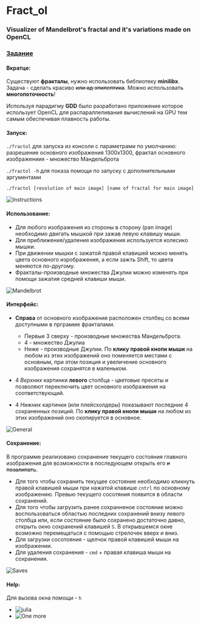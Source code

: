 # Fract_ol


### Visualizer of Mandelbrot's fractal and it's variations made on OpenCL


### [Задание](/subject/fract_ol.en.pdf)

#### Вкратце:
Существуют __фракталы__, нужно использовать библиотеку __minilibx__. Задача - сделать красиво ~~или ад эпилептика~~.
Можно использовать __многопоточность__!

Используя парадигму **GDD** было разработано приложение которое использует OpenCL для распараллеливания вычислений на GPU 
тем самым обеспечивая плавность работы. 

#### Запуск:

```./fractol``` для запуска из консоли с параметрами по умолчанию: разрешение основного изображения 1300х1300, 
фрактал основного изображениия - множество Мандельброта

```./fractol -h``` для показа помощи по запуску с дополнительными аргументами

```./fractol [resolution of main image] [name of fractal for main image]```


![Instructions](/scrn/scrn01_instructions.png)

#### Использование:

* Для любого изображения из стороны в сторону (pan image) необходимо двигать мышкой при зажав левую клавишу мыши.
* Для приближения/удаления изображения используется колесико мышки.
* При движении мышки с зажатой правой клавишей можно менять цвета основного изрображения, а если зажть Shift, 
то цвета меняются по-другому. 
* Фракталы-производные множества Джулии можно изменять при помощи зажатия средней клавиши мыши.



![Mandelbrot](/scrn/scrn00_Mandelbrot.png)

#### Интерфейс:

* **Справа** от основного изображения расположен столбец со всеми доступными в прграмме фракталами. 
  * Первые 3 сверху - производные множества Мандельброта. 
  * 4 - множество Джулиа
  * Ниже - производные Джулии. 
По **клику правой кнопи мыши** на любом из этих изображений оно поменяется местами с основным, 
при этом позиция и увеличение основного изображения сохранятся в маленьком.


* 4 _Верхних_ картинки **левого** столбца - цветовые пресеты и позволяют переключить цвет основного изображения на соответствующий.
* 4 _Нижних_ картинки (или плейсхолдеры) показывают последние 4 сохраненных позиций.
По **клику правой кнопи мыши** на любом из этих изображений оно скопируется в основное.

![General](/scrn/scrn01_general.png)

#### Сохранение:

В программе реализовано сохранение текущего состояния главного изображения для возможности в последующем открыть его ~~и позалипать~~.
* Для того чтобы сохранить текущее состояние необходимо кликнуть правой клавишей мыши при нажатой клавише `cntrl` по основному изображению.
Превью текущего сосотяния появится в области сохранений.
* Для того чтобы загрузить ранее сохранненое состояние можно воспользоваться областью последних сохранений внизу левого столбца
или, если состояние было сохранено достаточно давно, открыть окно сохранений клавишей `S`. 
В открывшемся окне возможно перемещаться с помощью стрелочек вверх и вниз. 
* Для загрузки сосотояния - щелчок правой клавишей мыши на изображении.
* Для удаления сохранения - `cmd` + правая клавиша мыши на сохранении.

![Saves](/scrn/scrn03_saves.png)

#### Help:

Для вызова окна помощи - `h`

* ![julia](/scrn/scrn04_julia.png)
* ![One more](/scrn/scrn05_add.png)
